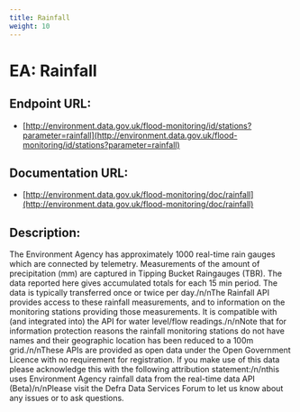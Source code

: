```yaml
---
title: Rainfall
weight: 10
---
```


# EA: Rainfall

## Endpoint URL:
 - [http://environment.data.gov.uk/flood-monitoring/id/stations?parameter=rainfall](http://environment.data.gov.uk/flood-monitoring/id/stations?parameter=rainfall)

## Documentation URL:
 - [http://environment.data.gov.uk/flood-monitoring/doc/rainfall](http://environment.data.gov.uk/flood-monitoring/doc/rainfall)

## Description:
The Environment Agency has approximately 1000 real-time rain gauges which are connected by telemetry. Measurements of the amount of precipitation (mm) are captured in Tipping Bucket Raingauges (TBR). The data reported here gives accumulated totals for each 15 min period. The data is typically transferred once or twice per day./n/nThe Rainfall API provides access to these rainfall measurements, and to information on the monitoring stations providing those measurements. It is compatible with (and integrated into) the API for water level/flow readings./n/nNote that for information protection reasons the rainfall monitoring stations do not have names and their geographic location has been reduced to a 100m grid./n/nThese APIs are provided as open data under the Open Government Licence with no requirement for registration. If you make use of this data please acknowledge this with the following attribution statement:/n/nthis uses Environment Agency rainfall data from the real-time data API (Beta)/n/nPlease visit the Defra Data Services Forum to let us know about any issues or to ask questions.

